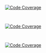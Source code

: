 
[![Code Coverage](https://img.shields.io/badge/Code%20Coverage-86%25-success?style=flat?color=black&color=red)](https://github.com/AnarBalaca/CodeCoverage/actions/workflows/main.yml)

<br>

[![Code Coverage](https://img.shields.io/badge/Code%20Coverage-86%25-success?style=plastic&logo=appveyor)](https://github.com/AnarBalaca/CodeCoverage/actions/workflows/main.yml)

<br>


[![Code Coverage](https://github.com/AnarBalaca/CodeCoverage/actions/workflows/main.yml/badge.svg?style=flat?color=black&color=red)](https://github.com/AnarBalaca/CodeCoverage/actions/workflows/main.yml)
